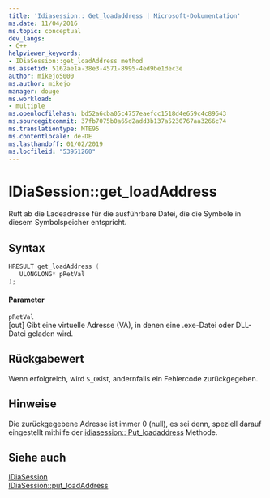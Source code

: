 ```yaml
---
title: 'Idiasession:: Get_loadaddress | Microsoft-Dokumentation'
ms.date: 11/04/2016
ms.topic: conceptual
dev_langs:
- C++
helpviewer_keywords:
- IDiaSession::get_loadAddress method
ms.assetid: 5162ae1a-38e3-4571-8995-4ed9be1dec3e
author: mikejo5000
ms.author: mikejo
manager: douge
ms.workload:
- multiple
ms.openlocfilehash: bd52a6cba05c4757eaefcc1518d4e659c4c89643
ms.sourcegitcommit: 37fb7075b0a65d2add3b137a5230767aa3266c74
ms.translationtype: MTE95
ms.contentlocale: de-DE
ms.lasthandoff: 01/02/2019
ms.locfileid: "53951260"
---
```

# <a name="idiasessiongetloadaddress"></a>IDiaSession::get_loadAddress
Ruft ab die Ladeadresse für die ausführbare Datei, die die Symbole in diesem Symbolspeicher entspricht.  
  
## <a name="syntax"></a>Syntax  
  
```C++  
HRESULT get_loadAddress (   
   ULONGLONG* pRetVal  
);  
```  
  
#### <a name="parameters"></a>Parameter  
 `pRetVal`  
 [out] Gibt eine virtuelle Adresse (VA), in denen eine .exe-Datei oder DLL-Datei geladen wird.  
  
## <a name="return-value"></a>Rückgabewert  
 Wenn erfolgreich, wird `S_OK`ist, andernfalls ein Fehlercode zurückgegeben.  
  
## <a name="remarks"></a>Hinweise  
 Die zurückgegebene Adresse ist immer 0 (null), es sei denn, speziell darauf eingestellt mithilfe der [idiasession:: Put_loadaddress](../../debugger/debug-interface-access/idiasession-put-loadaddress.md) Methode.  
  
## <a name="see-also"></a>Siehe auch  
 [IDiaSession](../../debugger/debug-interface-access/idiasession.md)   
 [IDiaSession::put_loadAddress](../../debugger/debug-interface-access/idiasession-put-loadaddress.md)